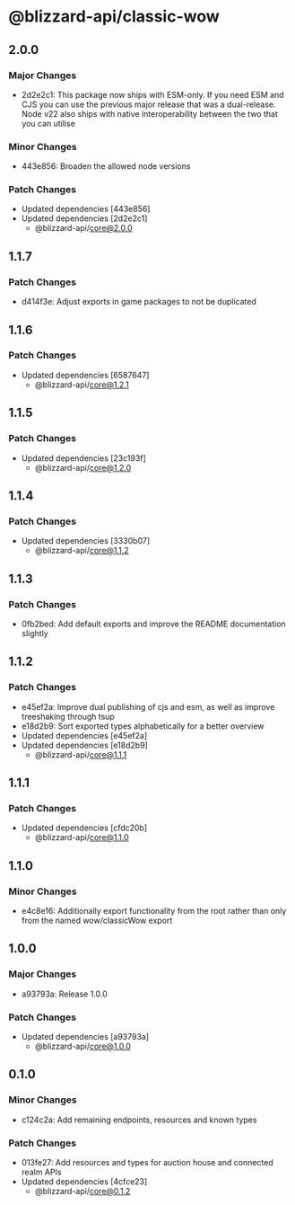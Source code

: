 # @blizzard-api/classic-wow

## 2.0.0

### Major Changes

- 2d2e2c1: This package now ships with ESM-only. If you need ESM and CJS you can use the previous major release that was a dual-release. Node v22 also ships with native interoperability between the two that you can utilise

### Minor Changes

- 443e856: Broaden the allowed node versions

### Patch Changes

- Updated dependencies [443e856]
- Updated dependencies [2d2e2c1]
  - @blizzard-api/core@2.0.0

## 1.1.7

### Patch Changes

- d414f3e: Adjust exports in game packages to not be duplicated

## 1.1.6

### Patch Changes

- Updated dependencies [6587647]
  - @blizzard-api/core@1.2.1

## 1.1.5

### Patch Changes

- Updated dependencies [23c193f]
  - @blizzard-api/core@1.2.0

## 1.1.4

### Patch Changes

- Updated dependencies [3330b07]
  - @blizzard-api/core@1.1.2

## 1.1.3

### Patch Changes

- 0fb2bed: Add default exports and improve the README documentation slightly

## 1.1.2

### Patch Changes

- e45ef2a: Improve dual publishing of cjs and esm, as well as improve treeshaking through tsup
- e18d2b9: Sort exported types alphabetically for a better overview
- Updated dependencies [e45ef2a]
- Updated dependencies [e18d2b9]
  - @blizzard-api/core@1.1.1

## 1.1.1

### Patch Changes

- Updated dependencies [cfdc20b]
  - @blizzard-api/core@1.1.0

## 1.1.0

### Minor Changes

- e4c8e16: Additionally export functionality from the root rather than only from the named wow/classicWow export

## 1.0.0

### Major Changes

- a93793a: Release 1.0.0

### Patch Changes

- Updated dependencies [a93793a]
  - @blizzard-api/core@1.0.0

## 0.1.0

### Minor Changes

- c124c2a: Add remaining endpoints, resources and known types

### Patch Changes

- 013fe27: Add resources and types for auction house and connected realm APIs
- Updated dependencies [4cfce23]
  - @blizzard-api/core@0.1.2

